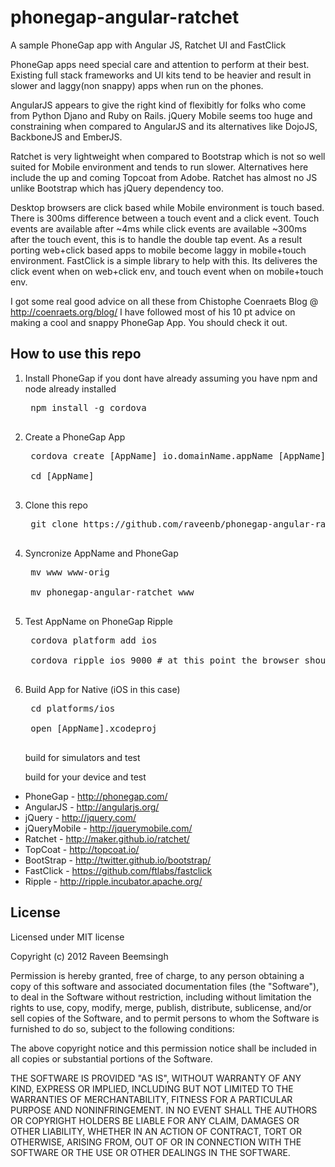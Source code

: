 # phonegap-angular-ratchet

A sample PhoneGap app with Angular JS, Ratchet UI and FastClick

PhoneGap apps need special care and attention to perform at their best. Existing full stack frameworks and UI kits tend to be heavier and result in slower and laggy(non snappy) apps when run on the phones.

AngularJS appears to give the right kind of flexibitly for folks who come from Python Djano and Ruby on Rails. jQuery Mobile seems too huge and constraining when compared to AngularJS and its alternatives like DojoJS, BackboneJS and EmberJS.

Ratchet is very lightweight when compared to Bootstrap which is not so well suited for Mobile environment and tends to run slower. Alternatives here include the up and coming Topcoat from Adobe. Ratchet has almost no JS unlike Bootstrap which has jQuery dependency too.

Desktop browsers are click based while Mobile environment is touch based. There is 300ms difference between a touch event and a click event. Touch events are available after ~4ms while click events are available ~300ms after the touch event, this is to handle the double tap event. As a result porting web+click based apps to mobile become laggy in mobile+touch environment. FastClick is a simple library to help with this. Its deliveres the click event when on web+click env, and touch event when on mobile+touch env.

I got some real good advice on all these from Chistophe Coenraets Blog @ http://coenraets.org/blog/ I have followed most of his 10 pt advice on making a cool and snappy PhoneGap App. You should check it out.

## How to use this repo

1. Install PhoneGap if you dont have already assuming you have npm and node already installed
    <pre>
    npm install -g cordova
    </pre>
1. Create a PhoneGap App
    <pre>
    cordova create [AppName] io.domainName.appName [AppName] 
    
    cd [AppName]
    </pre>
1. Clone this repo 
    <pre>
    git clone https://github.com/raveenb/phonegap-angular-ratchet/
    </pre>
1. Syncronize AppName and PhoneGap
    <pre>
    mv www www-orig
    
    mv phonegap-angular-ratchet www
    </pre>
1. Test AppName on PhoneGap Ripple
    <pre>
    cordova platform add ios
    
    cordova ripple ios 9000 # at this point the browser should open with the app running, ripple awesome!
    </pre>
1. Build App for Native (iOS in this case)
    <pre>
    cd platforms/ios

    open [AppName].xcodeproj
    </pre>
    build for simulators and test
    
    build for your device and test
    

* PhoneGap - http://phonegap.com/
* AngularJS - http://angularjs.org/
* jQuery - http://jquery.com/
* jQueryMobile - http://jquerymobile.com/
* Ratchet - http://maker.github.io/ratchet/
* TopCoat - http://topcoat.io/
* BootStrap - http://twitter.github.io/bootstrap/
* FastClick - https://github.com/ftlabs/fastclick
* Ripple - http://ripple.incubator.apache.org/

## License

Licensed under MIT license

Copyright (c) 2012 Raveen Beemsingh

Permission is hereby granted, free of charge, to any person obtaining a copy of this software and associated documentation files (the "Software"), to deal in the Software without restriction, including without limitation the rights to use, copy, modify, merge, publish, distribute, sublicense, and/or sell copies of the Software, and to permit persons to whom the Software is furnished to do so, subject to the following conditions:

The above copyright notice and this permission notice shall be included in all copies or substantial portions of the Software.

THE SOFTWARE IS PROVIDED "AS IS", WITHOUT WARRANTY OF ANY KIND, EXPRESS OR IMPLIED, INCLUDING BUT NOT LIMITED TO THE WARRANTIES OF MERCHANTABILITY, FITNESS FOR A PARTICULAR PURPOSE AND NONINFRINGEMENT. IN NO EVENT SHALL THE AUTHORS OR COPYRIGHT HOLDERS BE LIABLE FOR ANY CLAIM, DAMAGES OR OTHER LIABILITY, WHETHER IN AN ACTION OF CONTRACT, TORT OR OTHERWISE, ARISING FROM, OUT OF OR IN CONNECTION WITH THE SOFTWARE OR THE USE OR OTHER DEALINGS IN THE SOFTWARE.
